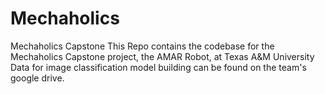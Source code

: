 # Mechaholics
Mechaholics Capstone
This Repo contains the codebase for the Mechaholics Capstone project, the AMAR Robot, at Texas A&M University
Data for image classification model building can be found on the team's google drive.

